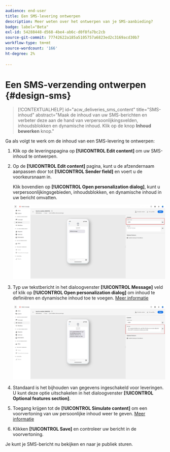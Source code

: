 ```yaml
---
audience: end-user
title: Een SMS-levering ontwerpen
description: Meer weten over het ontwerpen van je SMS-aanbieding?
badge: label="Beta"
exl-id: 54288448-d568-4be4-ab6c-d0f8fa7bc2cb
source-git-commit: 77742622a185a5105757a6823ed2c3169acd30b7
workflow-type: tm+mt
source-wordcount: '166'
ht-degree: 2%

---
```


# Een SMS-verzending ontwerpen {#design-sms}

>[!CONTEXTUALHELP]
>id="acw_deliveries_sms_content"
>title="SMS-inhoud"
>abstract="Maak de inhoud van uw SMS-berichten en verbeter deze aan de hand van verpersoonlijkingsvelden, inhoudsblokken en dynamische inhoud. Klik op de knop **Inhoud bewerken** knop."



Ga als volgt te werk om de inhoud van een SMS-levering te ontwerpen:

1. Klik op de leveringspagina op **[!UICONTROL Edit content]** om uw SMS-inhoud te ontwerpen.

1. Op de **[!UICONTROL Edit content]** pagina, kunt u de afzendernaam aanpassen door tot **[!UICONTROL Sender field]** en voert u de voorkeursnaam in.

   Klik bovendien op **[!UICONTROL Open personalization dialog]**, kunt u verpersoonlijkingsgebieden, inhoudsblokken, en dynamische inhoud in uw bericht omvatten.

   ![](assets/sms_content_1.png)

1. Typ uw tekstbericht in het dialoogvenster **[!UICONTROL Message]** veld of klik op **[!UICONTROL Open personalization dialog]** om inhoud te definiëren en dynamische inhoud toe te voegen. [Meer informatie](../personalization/gs-personalization.md)

   ![](assets/sms_content_2.png)

1. Standaard is het bijhouden van gegevens ingeschakeld voor leveringen. U kunt deze optie uitschakelen in het dialoogvenster **[!UICONTROL Optional features section]**.

1. Toegang krijgen tot de **[!UICONTROL Simulate content]** om een voorvertoning van uw persoonlijke inhoud weer te geven. [Meer informatie](send-sms.md#preview-sms)

1. Klikken **[!UICONTROL Save]** en controleer uw bericht in de voorvertoning.

Je kunt je SMS-bericht nu bekijken en naar je publiek sturen.

